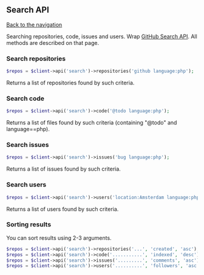 ## Search API
[Back to the navigation](index.md)

Searching repositories, code, issues and users.
Wrap [GitHub Search API](http://developer.github.com/v3/search/). All methods are described on that page.

### Search repositories

```php
$repos = $client->api('search')->repositories('github language:php');
```

Returns a list of repositories found by such criteria.

### Search code
 
```php
$repos = $client->api('search')->code('@todo language:php');
```

Returns a list of files found by such criteria (containing "@todo" and language==php).

### Search issues

```php
$repos = $client->api('search')->issues('bug language:php');
```

Returns a list of issues found by such criteria.

### Search users

```php
$repos = $client->api('search')->users('location:Amsterdam language:php');
```

Returns a list of users found by such criteria.

### Sorting results

You can sort results using 2-3 arguments.

```php
$repos = $client->api('search')->repositories('...', 'created', 'asc');
$repos = $client->api('search')->code('...........', 'indexed', 'desc');
$repos = $client->api('search')->issues('.........', 'comments', 'asc');
$repos = $client->api('search')->users('..........', 'followers', 'asc');
```
